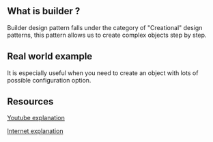 ## What is builder ?
Builder design pattern falls under the category of "Creational" design patterns, this pattern allows us to create complex objects step by step.

## Real world example
It is especially useful when you need to create an object with lots of possible configuration option.

## Resources
[Youtube explanation](https://www.youtube.com/watch?v=WfBsYo20D_I&ab_channel=RawCoding)

[Internet explanation](https://refactoring.guru/design-patterns/builder/csharp/example)
